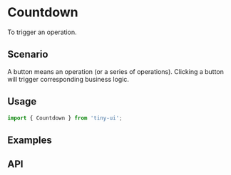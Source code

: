 # Countdown

To trigger an operation.

## Scenario

A button means an operation (or a series of operations). Clicking a button will trigger corresponding business logic.

## Usage

```js
import { Countdown } from 'tiny-ui';
```

## Examples

<!--{demo}-->

## API


